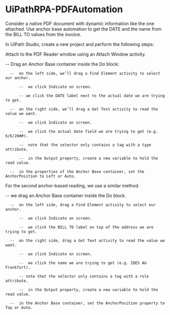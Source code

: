 # UiPathRPA-PDFAutomation
Consider a native PDF document with dynamic information like the one attached. Use anchor base automation to get the DATE 
and the name from the BILL TO values from the invoice.

In UiPath Studio, create a new project and perform the following steps:

Attach to the PDF Reader window using an Attach Window activity.

  --  Drag an Anchor Base container inside the Do block:

      --  on the left side, we’ll drag a Find Element activity to select our anchor.

          --  we click Indicate on screen.

          -- we click the DATE label next to the actual date we are trying to get.

      --  on the right side, we’ll drag a Get Text activity to read the value we want.

          --  we click Indicate on screen.

          --  we click the actual date field we are trying to get (e.g. 6/6/20##).

          --  note that the selector only contains a tag with a type attribute.

          --  in the Output property, create a new variable to hold the read value.

      --  in the properties of the Anchor Base container, set the AnchorPosition to Left or Auto.

For the second anchor-based reading, we use a similar method.

 -- we drag an Anchor Base container inside the Do block.

      --  on the left side, drag a Find Element activity to select our anchor.

          --  we click Indicate on screen.

          --  we click the BILL TO label on top of the address we are trying to get.

      --  on the right side, drag a Get Text activity to read the value we want.

          --  we click Indicate on screen.

          --  we click the name we are trying to get (e.g. IDES AG Frankfurt).

          -- note that the selector only contains a tag with a role attribute.

          --  in the Output property, create a new variable to hold the read value.
          
      --  in the Anchor Base container, set the AnchorPosition property to Top or Auto.
